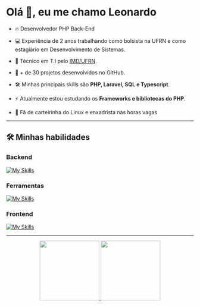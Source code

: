 <h1 align="left">Olá 👋, eu me chamo Leonardo</h1>

<p>

- 🔥 Desenvolvedor PHP Back-End

- 💻 Experiência de 2 anos trabalhando como bolsista na UFRN e como estagiário em Desenvolvimento de Sistemas.

- 📖 Técnico em T.I pelo [IMD/UFRN](https://www.metropoledigital.ufrn.br/portal/).

- 🚀 + de 30 projetos desenvolvidos no GitHub.

- 🛠️ Minhas principais skills são **PHP, Laravel, SQL e Typescript**.

- ⚡ Atualmente estou estudando os **Frameworks e bibliotecas do PHP**.
  
- 🖖 Fã de carteirinha do Linux e enxadrista nas horas vagas


----

<div>

## 🛠️ Minhas habilidades

### Backend

[![My Skills](https://skillicons.dev/icons?i=php,laravel,ts,nodejs,postgres,mysql,mongodb,sqlite)](https://skillicons.dev)
<br>

### Ferramentas

[![My Skills](https://skillicons.dev/icons?i=git,bash,linux,docker,wordpress)](https://skillicons.dev)
</div>

### Frontend

[![My Skills](https://skillicons.dev/icons?i=jquery,sass,bootstrap)](https://skillicons.dev)
<br>


----

<div align="center">
  <a href="https://github.com/Leonardo-Oliveira1">
  <img height="160em" src="https://github-readme-stats.vercel.app/api?username=Leonardo-Oliveira1&show_icons=true&theme=tokyonight&include_all_commits=true&count_private=true"/>
  <img height="160em" src="https://github-readme-stats.vercel.app/api/top-langs/?username=Leonardo-Oliveira1&layout=compact&langs_count=7&theme=tokyonight"/>
</div>
 
 ##
 <br>
<!---
Leonardo-Oliveira1/Leonardo-Oliveira1 is a ✨ special ✨ repository because its `README.md` (this file) appears on your GitHub profile.
You can click the Preview link to take a look at your changes.
--->
